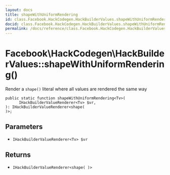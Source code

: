 ```yaml
---
layout: docs
title: shapeWithUniformRendering
id: class.Facebook.HackCodegen.HackBuilderValues.shapeWithUniformRendering
docid: class.Facebook.HackCodegen.HackBuilderValues.shapeWithUniformRendering
permalink: /docs/reference/class.Facebook.HackCodegen.HackBuilderValues.shapeWithUniformRendering.md
---
```

# Facebook\\HackCodegen\\HackBuilderValues::shapeWithUniformRendering()




Render a ` shape() ` literal where all values are rendered the same way




``` Hack
public static function shapeWithUniformRendering<Tv>(
      IHackBuilderValueRenderer<Tv> $vr,
): IHackBuilderValueRenderer<shape(
)>;
```




## Parameters




+ ` IHackBuilderValueRenderer<Tv> $vr `




## Returns




* ` IHackBuilderValueRenderer<shape( )> `